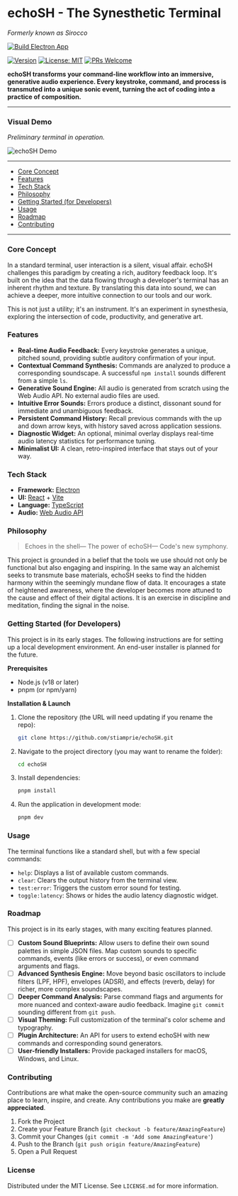 # echoSH - The Synesthetic Terminal

*Formerly known as Sirocco*

[![Build Electron App](https://github.com/stiamprie/echoSH/actions/workflows/build.yml/badge.svg?branch=main)](https://github.com/stiamprie/echoSH/actions/workflows/build.yml)

[![Version](https://img.shields.io/badge/version-0.5.0-blue)](https://github.com/stiamprie/echoSH/releases)
[![License: MIT](https://img.shields.io/badge/License-MIT-yellow.svg)](https://opensource.org/licenses/MIT)
[![PRs Welcome](https://img.shields.io/badge/PRs-welcome-brightgreen.svg)](http://makeapullrequest.com)

**echoSH transforms your command-line workflow into an immersive, generative audio experience. Every keystroke, command, and process is transmuted into a unique sonic event, turning the act of coding into a practice of composition.**

---

### Visual Demo

*Preliminary terminal in operation.*

![echoSH Demo](assets/echosh-demo.gif)

---

* [Core Concept](#core-concept)
* [Features](#features)
* [Tech Stack](#tech-stack)
* [Philosophy](#philosophy)
* [Getting Started (for Developers)](#getting-started-for-developers)
* [Usage](#usage)
* [Roadmap](#roadmap)
* [Contributing](#contributing)

---

### Core Concept

In a standard terminal, user interaction is a silent, visual affair. echoSH challenges this paradigm by creating a rich, auditory feedback loop. It's built on the idea that the data flowing through a developer's terminal has an inherent rhythm and texture. By translating this data into sound, we can achieve a deeper, more intuitive connection to our tools and our work.

This is not just a utility; it's an instrument. It's an experiment in synesthesia, exploring the intersection of code, productivity, and generative art.

### Features

* **Real-time Audio Feedback:** Every keystroke generates a unique, pitched sound, providing subtle auditory confirmation of your input.
* **Contextual Command Synthesis:** Commands are analyzed to produce a corresponding soundscape. A successful `npm install` sounds different from a simple `ls`.
* **Generative Sound Engine:** All audio is generated from scratch using the Web Audio API. No external audio files are used.
* **Intuitive Error Sounds:** Errors produce a distinct, dissonant sound for immediate and unambiguous feedback.
* **Persistent Command History:** Recall previous commands with the up and down arrow keys, with history saved across application sessions.
* **Diagnostic Widget:** An optional, minimal overlay displays real-time audio latency statistics for performance tuning.
* **Minimalist UI:** A clean, retro-inspired interface that stays out of your way.

### Tech Stack

* **Framework:** [Electron](https://www.electronjs.org/)
* **UI:** [React](https://reactjs.org/) + [Vite](https://vitejs.dev/)
* **Language:** [TypeScript](https://www.typescriptlang.org/)
* **Audio:** [Web Audio API](https://developer.mozilla.org/en-US/docs/Web/API/Web_Audio_API)

### Philosophy

> Echoes in the shell—
> The power of echoSH—
> Code's new symphony.

This project is grounded in a belief that the tools we use should not only be functional but also engaging and inspiring. In the same way an alchemist seeks to transmute base materials, echoSH seeks to find the hidden harmony within the seemingly mundane flow of data. It encourages a state of heightened awareness, where the developer becomes more attuned to the cause and effect of their digital actions. It is an exercise in discipline and meditation, finding the signal in the noise.

### Getting Started (for Developers)

This project is in its early stages. The following instructions are for setting up a local development environment. An end-user installer is planned for the future.

**Prerequisites**

* Node.js (v18 or later)
* pnpm (or npm/yarn)

**Installation & Launch**

1.  Clone the repository (the URL will need updating if you rename the repo):
    ```sh
    git clone https://github.com/stiamprie/echoSH.git
    ```
2.  Navigate to the project directory (you may want to rename the folder):
    ```sh
    cd echoSH
    ```
3.  Install dependencies:
    ```sh
    pnpm install
    ```
4.  Run the application in development mode:
    ```sh
    pnpm dev
    ```

### Usage

The terminal functions like a standard shell, but with a few special commands:

* `help`: Displays a list of available custom commands.
* `clear`: Clears the output history from the terminal view.
* `test:error`: Triggers the custom error sound for testing.
* `toggle:latency`: Shows or hides the audio latency diagnostic widget.

### Roadmap

This project is in its early stages, with many exciting features planned.

*   [ ] **Custom Sound Blueprints:** Allow users to define their own sound palettes in simple JSON files. Map custom sounds to specific commands, events (like errors or success), or even command arguments and flags.
*   [ ] **Advanced Synthesis Engine:** Move beyond basic oscillators to include filters (LPF, HPF), envelopes (ADSR), and effects (reverb, delay) for richer, more complex soundscapes.
*   [ ] **Deeper Command Analysis:** Parse command flags and arguments for more nuanced and context-aware audio feedback. Imagine `git commit` sounding different from `git push`.
*   [ ] **Visual Theming:** Full customization of the terminal's color scheme and typography.
*   [ ] **Plugin Architecture:** An API for users to extend echoSH with new commands and corresponding sound generators.
*   [ ] **User-friendly Installers:** Provide packaged installers for macOS, Windows, and Linux.

### Contributing

Contributions are what make the open-source community such an amazing place to learn, inspire, and create. Any contributions you make are **greatly appreciated**.

1.  Fork the Project
2.  Create your Feature Branch (`git checkout -b feature/AmazingFeature`)
3.  Commit your Changes (`git commit -m 'Add some AmazingFeature'`)
4.  Push to the Branch (`git push origin feature/AmazingFeature`)
5.  Open a Pull Request

### License

Distributed under the MIT License. See `LICENSE.md` for more information.
